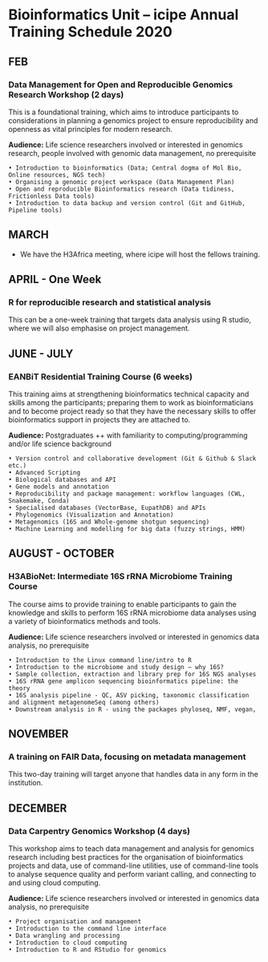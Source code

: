 # Bioinformatics Unit – icipe Annual Training Schedule 2020
## FEB
### Data Management for Open and Reproducible Genomics Research Workshop (2 days)
This is a foundational training, which aims to introduce participants to considerations in planning a genomics project to ensure reproducibility and openness as vital principles for modern research.

**Audience:** Life science researchers involved or interested in genomics research, people involved with genomic data management, no prerequisite 
>
    • Introduction to bioinformatics (Data; Central dogma of Mol Bio, Online resources, NGS tech)
    • Organising a genomic project workspace (Data Management Plan)
    • Open and reproducible Bioinformatics research (Data tidiness, Frictionless Data tools)
    • Introduction to data backup and version control (Git and GitHub, Pipeline tools)

## MARCH
- We have the H3Africa meeting, where icipe will host the fellows training.

## APRIL - One Week
### R for reproducible research and statistical analysis
This can be a one-week training that targets data analysis using R studio, where we will also emphasise on project management. 

## JUNE - JULY
### EANBiT Residential Training Course (6 weeks)
This training aims at strengthening bioinformatics technical capacity and skills among the participants; preparing them to work as bioinformaticians and to become project ready so that they have the necessary skills to offer bioinformatics support in projects they are attached to.

**Audience:** Postgraduates ++ with familiarity to computing/programming and/or life science background
>
    • Version control and collaborative development (Git & Github & Slack etc.)
    • Advanced Scripting
    • Biological databases and API
    • Gene models and annotation
    • Reproducibility and package management: workflow languages (CWL, Snakemake, Conda)
    • Specialised databases (VectorBase, EupathDB) and APIs
    • Phylogenomics (Visualization and Annotation)
    • Metagenomics (16S and Whole-genome shotgun sequencing) 
    • Machine Learning and modelling for big data (fuzzy strings, HMM)

## AUGUST - OCTOBER
### H3ABioNet: Intermediate 16S rRNA Microbiome Training Course
The course aims to provide training to enable participants to gain the knowledge and skills to perform 16S rRNA microbiome data analyses using a variety of bioinformatics methods and tools.

**Audience:** Life science researchers involved or interested in genomics data analysis, no prerequisite 
>
    • Introduction to the Linux command line/intro to R
    • Introduction to the microbiome and study design – why 16S?
    • Sample collection, extraction and library prep for 16S NGS analyses
    • 16S rRNA gene amplicon sequencing bioinformatics pipeline: the theory
    • 16S analysis pipeline - QC, ASV picking, taxonomic classification and alignment metagenomeSeq (among others)
    • Downstream analysis in R - using the packages phyloseq, NMF, vegan,

## NOVEMBER
### A training on FAIR Data, focusing on metadata management
This two-day training will target anyone that handles data in any form in the institution. 

## DECEMBER
### Data Carpentry Genomics Workshop (4 days)
This workshop aims to teach data management and analysis for genomics research including best practices for the organisation of bioinformatics projects and data, use of command-line utilities, use of command-line tools to analyse sequence quality and perform variant calling, and connecting to and using cloud computing.

**Audience:** Life science researchers involved or interested in genomics data analysis, no prerequisite 
>
    • Project organisation and management
    • Introduction to the command line interface
    • Data wrangling and processing
    • Introduction to cloud computing
    • Introduction to R and RStudio for genomics
